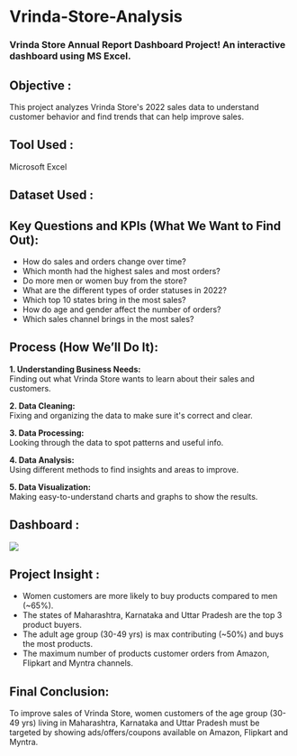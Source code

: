 # Vrinda-Store-Analysis
### Vrinda Store Annual Report Dashboard Project! An interactive dashboard using MS Excel.

## Objective :
  This project analyzes Vrinda Store's 2022 sales data to understand customer behavior and find trends that can help improve sales.


## Tool Used :
  Microsoft Excel

## Dataset Used :
  

## Key Questions and KPIs (What We Want to Find Out):

- How do sales and orders change over time?  
- Which month had the highest sales and most orders?  
- Do more men or women buy from the store?  
- What are the different types of order statuses in 2022?  
- Which top 10 states bring in the most sales?  
- How do age and gender affect the number of orders?  
- Which sales channel brings in the most sales?  


## Process (How We’ll Do It):

**1. Understanding Business Needs:**  
Finding out what Vrinda Store wants to learn about their sales and customers.

**2. Data Cleaning:**  
Fixing and organizing the data to make sure it's correct and clear.

**3. Data Processing:**  
Looking through the data to spot patterns and useful info.

**4. Data Analysis:**  
Using different methods to find insights and areas to improve.

**5. Data Visualization:**  
Making easy-to-understand charts and graphs to show the results.

## Dashboard :
  <img src=Vrinda Store Report.png>
  
## Project Insight :
- Women customers are more likely to buy products compared to men (~65%).
- The states of Maharashtra, Karnataka and Uttar Pradesh are the top 3 product buyers.
- The adult age group (30-49 yrs) is max contributing (~50%) and buys the most products.
- The maximum number of products customer orders from Amazon, Flipkart and Myntra channels.
  
## Final Conclusion:
To improve sales of Vrinda Store, women customers of the age group (30-49 yrs) living in Maharashtra, Karnataka and Uttar Pradesh must be targeted by showing ads/offers/coupons available on Amazon, Flipkart and Myntra.
